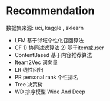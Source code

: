 #  Recommendation 
  数据集来源:  uci, kaggle , sklearn
- LFM    基于邻域个性化召回算法
- CF      1) 协同过滤算法   2) 基于item或user
- ContentBased  基于内容推荐算法
- Iteam2Vec    词向量
- LR          线性回归
- PR personal rank    个性排名
- Tree  决策树
- WD    排序模型     Wide And Deep

